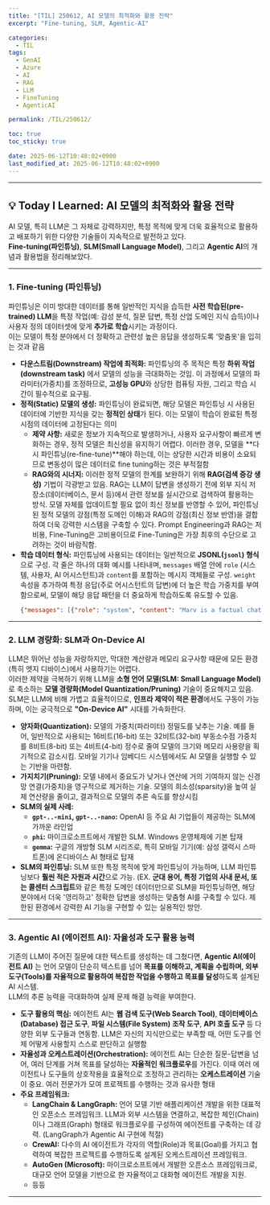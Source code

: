 ```yaml
---
title: "[TIL] 250612, AI 모델의 최적화와 활용 전략"
excerpt: "Fine-tuning, SLM, Agentic-AI"

categories:
  - TIL
tags:
  - GenAI
  - Azure
  - AI
  - RAG
  - LLM
  - FineTuning
  - AgenticAI

permalink: /TIL/250612/

toc: true
toc_sticky: true

date: 2025-06-12T10:48:02+0900
last_modified_at: 2025-06-12T10:48:02+0900
---
```


---

## 💡 Today I Learned: AI 모델의 최적화와 활용 전략

AI 모델, 특히 LLM은 그 자체로 강력하지만, 특정 목적에 맞게 더욱 효율적으로 활용하고 배포하기 위한 다양한 기술들이 지속적으로 발전하고 있다.<br>
**Fine-tuning(파인튜닝)**, **SLM(Small Language Model)**, 그리고 **Agentic AI**의 개념과 활용법을 정리해보았다.

---

### 1. Fine-tuning (파인튜닝)

파인튜닝은 이미 방대한 데이터를 통해 일반적인 지식을 습득한 **사전 학습된(pre-trained) LLM**을 특정 작업(예: 감성 분석, 질문 답변, 특정 산업 도메인 지식 습득)이나 사용자 정의 데이터셋에 맞게 **추가로 학습**시키는 과정이다.<br>
이는 모델이 특정 분야에서 더 정확하고 관련성 높은 응답을 생성하도록 '맞춤옷'을 입히는 것과 같음<br>

* **다운스트림(Downstream) 작업에 최적화:** 파인튜닝의 주 목적은 특정 **하위 작업(downstream task)** 에서 모델의 성능을 극대화하는 것임. 이 과정에서 모델의 파라미터(가중치)를 조정하므로, **고성능 GPU**와 상당한 컴퓨팅 자원, 그리고 학습 시간이 필수적으로 요구됨.
* **정적(Static) 모델의 생성:** 파인튜닝이 완료되면, 해당 모델은 파인튜닝 시 사용된 데이터에 기반한 지식을 갖는 **정적인 상태**가 된다. 이는 모델이 학습이 완료된 특정 시점의 데이터에 고정된다는 의미
    * **제약 사항:** 새로운 정보가 지속적으로 발생하거나, 사용자 요구사항이 빠르게 변화하는 경우, 정적 모델은 최신성을 유지하기 어렵다. 이러한 경우, 모델을 **다시 파인튜닝(re-fine-tune)**해야 하는데, 이는 상당한 시간과 비용이 소요되므로 변동성이 많은 데이터로 fine tuning하는 것은 부적절함
    * **RAG와의 시너지:** 이러한 정적 모델의 한계를 보완하기 위해 **RAG(검색 증강 생성)** 기법이 각광받고 있음. RAG는 LLM이 답변을 생성하기 전에 외부 지식 저장소(데이터베이스, 문서 등)에서 관련 정보를 실시간으로 검색하여 활용하는 방식. 모델 자체를 업데이트할 필요 없이 최신 정보를 반영할 수 있어, 파인튜닝된 정적 모델의 강점(특정 도메인 이해)과 RAG의 강점(최신 정보 반영)을 결합하여 더욱 강력한 시스템을 구축할 수 있다. Prompt Engineering과 RAG는 저비용, Fine-Tuning은 고비용이므로 Fine-Tuning은 가장 최후의 수단으로 고려하는 것이 바람직함. 
* **학습 데이터 형식:** 파인튜닝에 사용되는 데이터는 일반적으로 **JSONL(`jsonl`) 형식**으로 구성. 각 줄은 하나의 대화 예시를 나타내며, `messages` 배열 안에 `role` (시스템, 사용자, AI 어시스턴트)과 `content`를 포함하는 메시지 객체들로 구성. `weight` 속성을 추가하여 특정 응답(주로 어시스턴트의 답변)에 더 높은 학습 가중치를 부여함으로써, 모델이 해당 응답 패턴을 더 중요하게 학습하도록 유도할 수 있음.
    ```json
    {"messages": [{"role": "system", "content": "Marv is a factual chatbot that is also sarcastic."}, {"role": "user", "content": "What's the capital of France?"}, {"role": "assistant", "content": "Paris", "weight": 0}, {"role": "user", "content": "Can you be more sarcastic?"}, {"role": "assistant", "content": "Paris, as if everyone doesn't know that already.", "weight": 1}]}
    ```

---

### 2. LLM 경량화: SLM과 On-Device AI

LLM은 뛰어난 성능을 자랑하지만, 막대한 계산량과 메모리 요구사항 때문에 모든 환경(특히 엣지 디바이스)에서 사용하기는 어렵다. <br>
이러한 제약을 극복하기 위해 LLM을 **소형 언어 모델(SLM: Small Language Model)** 로 축소하는 **모델 경량화(Model Quantization/Pruning)** 기술이 중요해지고 있음.<br>
SLM은 LLM에 비해 가볍고 효율적이므로, **인프라 제약이 적은 환경**에서도 구동이 가능하며, 이는 궁극적으로 **"On-Device AI"** 시대를 가속화한다.<br>

* **양자화(Quantization):** 모델의 가중치(파라미터) 정밀도를 낮추는 기술. 예를 들어, 일반적으로 사용되는 16비트(16-bit) 또는 32비트(32-bit) 부동소수점 가중치를 8비트(8-bit) 또는 4비트(4-bit) 정수로 줄여 모델의 크기와 메모리 사용량을 획기적으로 감소시킴. 모바일 기기나 임베디드 시스템에서도 AI 모델을 실행할 수 있는 기반을 마련함.
* **가지치기(Pruning):** 모델 내에서 중요도가 낮거나 연산에 거의 기여하지 않는 신경망 연결(가중치)을 영구적으로 제거하는 기술. 모델의 희소성(sparsity)을 높여 실제 연산량을 줄이고, 결과적으로 모델의 추론 속도를 향상시킴
* **SLM의 실제 사례:**
    * **`gpt-..-mini`, `gpt-..-nano`:** OpenAI 등 주요 AI 기업들이 제공하는 SLM에 가까운 라인업
    * **`phi`:** 마이크로소프트에서 개발한 SLM. Windows 운영체제에 기본 탑재
    * **`gemma`:** 구글의 개방형 SLM 시리즈로, 특히 모바일 기기(예: 삼성 갤럭시 스마트폰)에 온디바이스 AI 형태로 탑재
* **SLM의 파인튜닝:** SLM 또한 특정 목적에 맞게 파인튜닝이 가능하며, LLM 파인튜닝보다 **훨씬 적은 자원과 시간**으로 가능. (EX. **군대 용어, 특정 기업의 사내 문서, 또는 콜센터 스크립트**와 같은 특정 도메인 데이터만으로 SLM을 파인튜닝하면, 해당 분야에서 더욱 '영리하고' 정확한 답변을 생성하는 맞춤형 AI를 구축할 수 있다. 제한된 환경에서 강력한 AI 기능을 구현할 수 있는 실용적인 방안.

---

### 3. Agentic AI (에이전트 AI): 자율성과 도구 활용 능력

기존의 LLM이 주어진 질문에 대한 텍스트를 생성하는 데 그쳤다면, **Agentic AI(에이전트 AI)** 는 언어 모델이 단순히 텍스트를 넘어 **목표를 이해하고, 계획을 수립하며, 외부 도구(Tools)를 자율적으로 활용하여 복잡한 작업을 수행하고 목표를 달성**하도록 설계된 AI 시스템. <br>
LLM의 추론 능력을 극대화하여 실제 문제 해결 능력을 부여한다.<br>

* **도구 활용의 핵심:** 에이전트 AI는 **웹 검색 도구(Web Search Tool)**, **데이터베이스(Database) 접근 도구**, **파일 시스템(File System) 조작 도구**, **API 호출 도구** 등 다양한 외부 도구들과 연동함. LLM은 자신의 지식만으로는 부족할 때, 어떤 도구를 언제 어떻게 사용할지 스스로 판단하고 실행함
* **자율성과 오케스트레이션(Orchestration):** 에이전트 AI는 단순한 질문-답변을 넘어, 여러 단계를 거쳐 목표를 달성하는 **자율적인 워크플로우**를 가진다. 이때 여러 에이전트나 도구들의 상호작용을 효율적으로 조정하고 관리하는 **오케스트레이션** 기술이 중요. 여러 전문가가 모여 프로젝트를 수행하는 것과 유사한 형태
* **주요 프레임워크:**
    * **LangChain & LangGraph:** 언어 모델 기반 애플리케이션 개발을 위한 대표적인 오픈소스 프레임워크. LLM과 외부 시스템을 연결하고, 복잡한 체인(Chain)이나 그래프(Graph) 형태로 워크플로우를 구성하여 에이전트를 구축하는 데 강력. (LangGraph가 Agentic AI 구현에 적절)
    * **CrewAI:** 다수의 AI 에이전트가 각자의 역할(Role)과 목표(Goal)를 가지고 협력하여 복잡한 프로젝트를 수행하도록 설계된 오케스트레이션 프레임워크.
    * **AutoGen (Microsoft):** 마이크로소프트에서 개발한 오픈소스 프레임워크로, 대규모 언어 모델을 기반으로 한 자율적이고 대화형 에이전트 개발을 지원.
    * 등등

---
